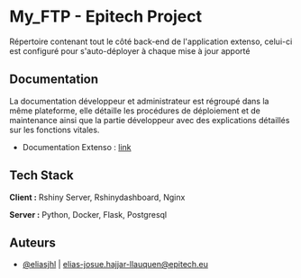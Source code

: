 
# My_FTP - Epitech Project

Répertoire contenant tout le côté back-end de l'application extenso, celui-ci est configuré pour s'auto-déployer à chaque mise à jour apporté

## Documentation

 La documentation développeur et administrateur est régroupé dans la même plateforme, elle détaille les procédures de déploiement et de maintenance ainsi que la partie développeur avec des explications détaillés sur les fonctions vitales.

 - Documentation Extenso : [link](https://extenso-omiv-geodesy.readthedocs.io/fr/latest/)


## Tech Stack

**Client :** Rshiny Server, Rshinydashboard, Nginx

**Server :** Python, Docker, Flask, Postgresql


## Auteurs
- [@eliasjhl](https://github.com/EliasJHL) | elias-josue.hajjar-llauquen@epitech.eu

